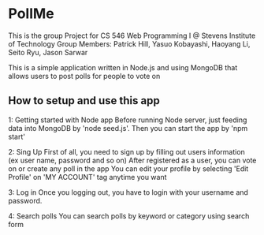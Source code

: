 # PollMe
This is the group Project for CS 546 Web Programming I @ Stevens Institute of Technology
Group Members: Patrick Hill, Yasuo Kobayashi, Haoyang Li, Seito Ryu, Jason Sarwar

This is a simple application written in Node.js and using MongoDB that allows users to post polls for people to vote on

## How to setup and use this app
1: Getting started with Node app
Before running Node server, just feeding data into MongoDB by 'node seed.js'. Then you can start the app by 'npm start'

2: Sing Up
First of all, you need to sign up by filling out users information (ex user name, password and so on)
After registered as a user, you can vote on or create any poll in the app
You can edit your profile by selecting 'Edit Profile' on 'MY ACCOUNT' tag anytime you want

3: Log in
Once you logging out, you have to login with your username and password.

4: Search polls
You can search polls by keyword or category using search form
